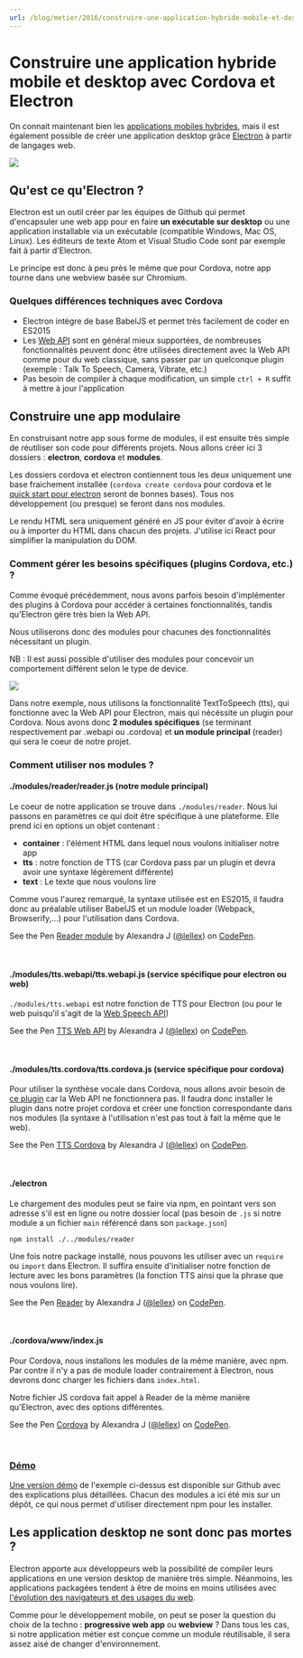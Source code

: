 ```yaml
---
url: /blog/metier/2016/construire-une-application-hybride-mobile-et-desktop-avec-cordova-et-electron
---
```


# Construire une application hybride mobile et desktop avec Cordova et Electron

On connait maintenant bien les [applications mobiles hybrides](http://makina-corpus.com/blog/metier/2016/quelle-solution-pour-mon-application-mobile-hybride), mais il est également possible de créer une application desktop grâce [Electron](http://electron.atom.io/) à partir de langages web.

![](http://makina-corpus.com/blog/metier/2016/module-desktop-mobile)

## Qu'est ce qu'Electron ?

Electron est un outil créer par les équipes de Github qui permet d'encapsuler une web app pour en faire **un exécutable sur desktop** ou une application installable via un exécutable (compatible Windows, Mac OS, Linux). Les éditeurs de texte Atom et Visual Studio Code sont  par exemple fait à partir d'Electron.

Le principe est donc à peu près le même que pour Cordova, notre app tourne dans une webview basée sur Chromium.


### Quelques différences techniques avec Cordova

* Electron intègre de base BabelJS et permet très facilement de coder en ES2015
* Les [Web API](https://developer.mozilla.org/fr/docs/Web/API) sont en général mieux supportées, de nombreuses fonctionnalités peuvent donc être utilisées directement avec la Web API comme pour du web classique, sans passer par un quelconque plugin (exemple : Talk To Speech, Camera, Vibrate, etc.)
* Pas besoin de compiler à chaque modification, un simple `ctrl + R` suffit à mettre à jour l'application


## Construire une app modulaire

En construisant notre app sous forme de modules, il est ensuite très simple de réutiliser son code pour différents projets.
Nous allons créer ici 3 dossiers : **electron**, **cordova** et **modules**.

Les dossiers cordova et electron contiennent tous les deux uniquement une base fraichement installée (`cordova create cordova` pour cordova et le [quick start pour electron](https://github.com/electron/electron-quick-start) seront de bonnes bases). Tous nos développement (ou presque) se feront dans nos modules.

Le rendu HTML sera uniquement généré en JS pour éviter d'avoir à écrire ou à importer du HTML dans chacun des projets. J'utilise ici React pour simplifier la manipulation du DOM.


### Comment gérer les besoins spécifiques (plugins Cordova, etc.) ?

Comme évoqué précédemment, nous avons parfois besoin d'implémenter des plugins à Cordova pour accéder à certaines fonctionnalités, tandis qu'Electron gère très bien la Web API.

Nous utiliserons donc des modules pour chacunes des fonctionnalités nécessitant un plugin.

NB : Il est aussi possible d'utiliser des modules pour concevoir un comportement différent selon le type de device.


![](http://makina-corpus.com/blog/metier/2016/arborescence-app-cordova-electron)

Dans notre exemple, nous utilisons la fonctionnalité TextToSpeech (tts), qui fonctionne avec la Web API pour Electron, mais qui nécéssite un plugin pour Cordova. Nous avons donc **2 modules spécifiques** (se terminant respectivement par .webapi ou .cordova) et **un module principal** (reader) qui sera le coeur de notre projet.


### Comment utiliser nos modules ?

#### **./modules/reader/reader.js** (notre module principal)
Le coeur de notre application se trouve dans `./modules/reader`. Nous lui passons en paramètres ce qui doit être spécifique à une plateforme.
Elle prend ici en options un objet contenant :

* **container** : l'élément HTML dans lequel nous voulons initialiser notre app
* **tts** : notre fonction de TTS (car Cordova pass par un plugin et devra avoir une syntaxe légèrement différente)
* **text** : Le texte que nous voulons lire

Comme vous l'aurez remarqué, la syntaxe utilisée est en ES2015, il faudra donc au préalable utiliser BabelJS et un module loader (Webpack, Browserify,...) pour l'utilisation dans Cordova.

<p data-height="523" data-theme-id="dark" data-slug-hash="MebXYQ" data-default-tab="js" data-user="lellex" data-embed-version="2" class="codepen">See the Pen <a href="http://codepen.io/lellex/pen/MebXYQ/">Reader module</a> by Alexandra J (<a href="http://codepen.io/lellex">@lellex</a>) on <a href="http://codepen.io">CodePen</a>.</p>
<script async src="//assets.codepen.io/assets/embed/ei.js"></script>

<br>


#### **./modules/tts.webapi/tts.webapi.js** (service spécifique pour electron ou web)
`./modules/tts.webapi` est notre fonction de TTS pour Electron (ou pour le web puisqu'il s'agit de la [Web Speech API](https://developer.mozilla.org/en-US/docs/Web/API/Web_Speech_API))

<p data-height="340" data-theme-id="dark" data-slug-hash="WxoJKx" data-default-tab="js" data-user="lellex" data-embed-version="2" class="codepen">See the Pen <a href="http://codepen.io/lellex/pen/WxoJKx/">TTS Web API</a> by Alexandra J (<a href="http://codepen.io/lellex">@lellex</a>) on <a href="http://codepen.io">CodePen</a>.</p>
<script async src="//assets.codepen.io/assets/embed/ei.js"></script>

<br>


#### **./modules/tts.cordova/tts.cordova.js** (service spécifique pour cordova)

Pour utiliser la synthèse vocale dans Cordova, nous allons avoir besoin de [ce plugin](https://github.com/vilic/cordova-plugin-tts) car la Web API ne fonctionnera pas. Il faudra donc installer le plugin dans notre projet cordova et créer une fonction correspondante dans nos modules (la syntaxe à l'utilisation n'est pas tout à fait la même que le web).

<p data-height="255" data-theme-id="dark" data-slug-hash="wWoQYN" data-default-tab="js" data-user="lellex" data-embed-version="2" class="codepen">See the Pen <a href="http://codepen.io/lellex/pen/wWoQYN/">TTS Cordova</a> by Alexandra J (<a href="http://codepen.io/lellex">@lellex</a>) on <a href="http://codepen.io">CodePen</a>.</p>
<script async src="//assets.codepen.io/assets/embed/ei.js"></script>

<br>

#### **./electron**
Le chargement des modules peut se faire via npm, en pointant vers son adresse s'il est en ligne ou notre dossier local (pas besoin de `.js` si notre module a un fichier `main` référencé dans son `package.json`)

```
npm install ./../modules/reader
```

Une fois notre package installé, nous pouvons les utiliser avec un `require` ou `import` dans Electron.
Il suffira ensuite d'initialiser notre fonction de lecture avec les bons paramètres (la fonction TTS ainsi que la phrase que nous voulons lire).

<p data-height="233" data-theme-id="dark" data-slug-hash="ezBrKG" data-default-tab="js,result" data-user="lellex" data-embed-version="2" class="codepen">See the Pen <a href="http://codepen.io/lellex/pen/ezBrKG/">Reader</a> by Alexandra J (<a href="http://codepen.io/lellex">@lellex</a>) on <a href="http://codepen.io">CodePen</a>.</p>
<script async src="//assets.codepen.io/assets/embed/ei.js"></script>

<br>

#### **./cordova/www/index.js**

Pour Cordova, nous installons les modules de la même manière, avec npm. Par contre il n'y a pas de module loader contrairement à Electron, nous devrons donc charger les fichiers dans `index.html`.

Notre fichier JS cordova fait appel à Reader de la même manière qu'Electron, avec des options différentes.

<p data-height="400" data-theme-id="dark" data-slug-hash="RRoqzB" data-default-tab="js" data-user="lellex" data-embed-version="2" class="codepen">See the Pen <a href="http://codepen.io/lellex/pen/RRoqzB/">Cordova</a> by Alexandra J (<a href="http://codepen.io/lellex">@lellex</a>) on <a href="http://codepen.io">CodePen</a>.</p>
<script async src="//assets.codepen.io/assets/embed/ei.js"></script>

<br>

### [Démo](https://github.com/lellex/demo-electron-cordova)

[Une version démo](https://github.com/lellex/demo-electron-cordova) de l'exemple ci-dessus est disponible sur Github avec des explications plus détaillées.
Chacun des modules a ici été mis sur un dépôt, ce qui nous permet d'utiliser directement npm pour les installer.


## Les application desktop ne sont donc pas mortes ?

Electron apporte aux développeurs web la possibilité de compiler leurs applications en une version desktop de manière très simple. Néanmoins, les applications packagées tendent à être de moins en moins utilisées avec [l'évolution des navigateurs et des usages du web](http://makina-corpus.com/blog/metier/2016/introduction-progressive-web-apps).

Comme pour le développement mobile, on peut se poser la question du choix de la techno : **progressive web app** ou **webview** ? Dans tous les cas, si notre application métier est conçue comme un module réutilisable, il sera assez aisé de changer d'environnement.

